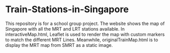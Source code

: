 # Train-Stations-in-Singapore
This repository is for a school group project. The website shows the map of Singapore with all the MRT and LRT stations available. In interactiveMap.html, Leaflet is used to render the map with custom markers to match the different MRT Lines. Meanwhile, originalTrainMap.html is to display the MRT map from SMRT as a static image.
